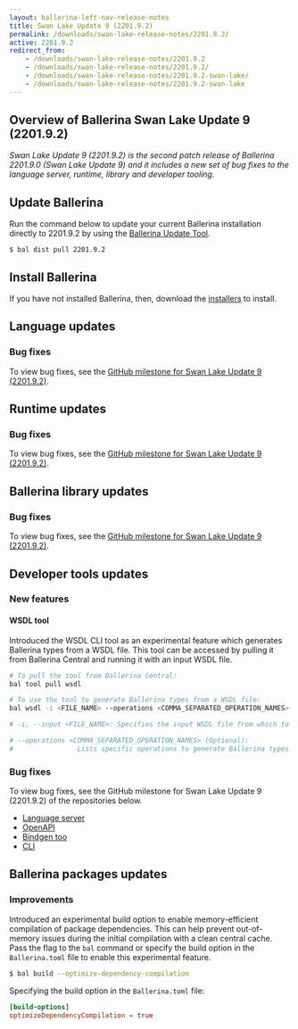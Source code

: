 ```yaml
---
layout: ballerina-left-nav-release-notes
title: Swan Lake Update 9 (2201.9.2) 
permalink: /downloads/swan-lake-release-notes/2201.9.2/
active: 2201.9.2
redirect_from: 
    - /downloads/swan-lake-release-notes/2201.9.2
    - /downloads/swan-lake-release-notes/2201.9.2/
    - /downloads/swan-lake-release-notes/2201.9.2-swan-lake/
    - /downloads/swan-lake-release-notes/2201.9.2-swan-lake
---
```


## Overview of Ballerina Swan Lake Update 9 (2201.9.2)

<em>Swan Lake Update 9 (2201.9.2) is the second patch release of Ballerina 2201.9.0 (Swan Lake Update 9) and it includes a new set of bug fixes to the language server, runtime, library and developer tooling.</em>

## Update Ballerina

Run the command below to update your current Ballerina installation directly to 2201.9.2 by using the [Ballerina Update Tool](/learn/update-tool/).

```
$ bal dist pull 2201.9.2
```

## Install Ballerina

If you have not installed Ballerina, then, download the [installers](/downloads/#swanlake) to install.

<!-- ADD ONLY THE APPLICABLE SECTIONS FROM THE BELOW -->

## Language updates

### Bug fixes

To view bug fixes, see the [GitHub milestone for Swan Lake Update 9 (2201.9.2)](https://github.com/ballerina-platform/ballerina-lang/issues?q=is%3Aissue+label%3AType%2FBug+is%3Aclosed+milestone%3A2201.9.2).

## Runtime updates

### Bug fixes

To view bug fixes, see the [GitHub milestone for Swan Lake Update 9 (2201.9.2)](https://github.com/ballerina-platform/ballerina-lang/issues?q=is%3Aissue+milestone%3A2201.9.2+label%3ATeam%2FjBallerina+label%3AType%2FBug+is%3Aclosed).

## Ballerina library updates

### Bug fixes

To view bug fixes, see the [GitHub milestone for Swan Lake Update 9 (2201.9.2)](https://github.com/ballerina-platform/ballerina-library/issues?q=is%3Aissue+label%3AType%2FBug+is%3Aclosed+milestone%3A2201.9.2).

## Developer tools updates

### New features

#### WSDL tool

Introduced the WSDL CLI tool as an experimental feature which generates Ballerina types from a WSDL file. This tool can be accessed by pulling it from Ballerina Central and running it with an input WSDL file.

```bash
# To pull the tool from Ballerina Central:
bal tool pull wsdl

# To use the tool to generate Ballerina types from a WSDL file:
bal wsdl -i <FILE_NAME> --operations <COMMA_SEPARATED_OPERATION_NAMES>

# -i, --input <FILE_NAME>: Specifies the input WSDL file from which to generate Ballerina types.

# --operations <COMMA_SEPARATED_OPERATION_NAMES> (Optional):
#                Lists specific operations to generate Ballerina types for.
```

### Bug fixes

To view bug fixes, see the GitHub milestone for Swan Lake Update 9 (2201.9.2) of the repositories below.

- [Language server](https://github.com/ballerina-platform/ballerina-lang/issues?q=is%3Aissue+label%3ATeam%2FLanguageServer+milestone%3A2201.9.2+is%3Aclosed+label%3AType%2FBug+)
- [OpenAPI](https://github.com/ballerina-platform/ballerina-library/issues?q=label%3Amodule%2Fopenapi-tools+milestone%3A2201.9.2+is%3Aclosed)
- [Bindgen too](https://github.com/ballerina-platform/ballerina-lang/issues?q=is%3Aissue+label%3AArea%2FBindgen+milestone%3A2201.9.2+is%3Aclosed)
- [CLI](https://github.com/ballerina-platform/ballerina-lang/issues?q=is%3Aissue+milestone%3A2201.9.2+is%3Aclosed+label%3AType%2FBug+label%3AArea%2FCLI-BuildTools)

## Ballerina packages updates

### Improvements

Introduced an experimental build option to enable memory-efficient compilation of package dependencies. This can help prevent out-of-memory issues during the initial compilation with a clean central cache. Pass the flag to the `bal` command or specify the build option in the `Ballerina.toml` file to enable this experimental feature.

```bash
$ bal build --optimize-dependency-compilation
```

Specifying the build option in the `Ballerina.toml` file:

```toml
[build-options]
optimizeDependencyCompilation = true
```
